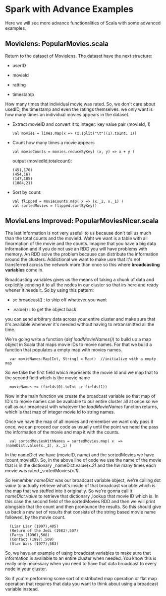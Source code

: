 # Spark with Advance Examples

Here we will see more advance functionalities of Scala with some advanced examples.

## Movielens: PopularMovies.scala 

Return to the dataset of Movielens. The dataset have the next structure:

- userID

- movieId

- ratting

- timestamp

How many times that individual movie was rated. So, we don't care about usedID, the timestamp and even the ratings themselves. we only want is how many times an individual movies appears in the dataset. 

- Extract movieID and convert it to integer: key value pair (movieId, 1)

      val movies = lines.map(x => (x.split("\t")(1).toInt, 1))

- Count how many times a movie appears   

      val movieCounts = movies.reduceByKey( (x, y) => x + y )
      
  output (moviedId,totalcount):
  
      (451,170)
      (454,16)
      (147,185)
      (1084,21)
   
- Sort by count:

      val flipped = movieCounts.map( x => (x._2, x._1) )
      val sortedMovies = flipped.sortByKey()

## MovieLens Improved: PopularMoviesNicer.scala

The last information is not very usefull to us because don't tell us much than the total counts and the movieId. Waht we want is a table with all finormation of the movie and the counts. Imagine that you have a big data information and if you do not use an RDD you will have  problems with memory. An RDD solve the problem because can distribute the information around the clusters. Addictional we want to make usre that it's not transferred across the network more than once so this where **broadcasting variables** come in.

Broadcasting variables gives us the means of taking a chunk of data and explicitly sending it to all the nodes in our cluster so that irs here and ready whener it needs it. So by using this pattern:

- sc.broadcast() : to ship off whatever you want

- .value() : to get the object back

you can send arbitrary data across your entire cluster and make sure that it's available whenever it's needed without having to retransmitted all the time.


We're going write a function (_def loadMovieNames()_) to build up a map object in Scala that maps movie IDs to movie names. For that we build a function that populates a empty map with movies names.

      var movieNames:Map[Int, String] = Map()  //initialize with a empty map
      
So we take the first field which represents the movie Id and we map that to the second field which is the movie name

      movieNames += (fields(0).toInt -> fields(1))
      
Now in the main function we create the broadcast variable so that map of ID's to movie names can be available to our entire cluster all at once so we call as our broadcast with whatever the _loadMovieNames_ function returns, which is that map of integer movie Id to string names.

Once we have the map of all movies and remember we want only pass it once, we can proceed our code as usually until the point we need the pass the information of the movie and map it with the counts. 

      val sortedMoviesWithNames = sortedMovies.map( x  => (nameDict.value(x._2), x._1) )
      
In the nameDict we have (movieID, name) and the sortedMovies we have (count,movieID). So, in the above line of code we use the name of the movie that is in the dictionary _nameDict.value(x._2)_ and the hw many times each movie was rated _sortedMovies(x._1)_.

So remember _nameDict_ was our broadcast variable object, we're calling dot _value_ to actually retrieve what's inside of that broadcast variable which is the map that we stuffed into it originally. So we're gonna call it _nameDict.value_ to retrieve that dictionary ,lookup that movie ID which is. In this case the second field of the sortedMovies RDD and then we will print alongside that the count and then pronounce the results. So this should give us back a new set of results that consists of the string based movie name followed, by the movie count.


      (Liar Liar (1997),485)
      (Return of the Jedi (1983),507)
      (Fargo (1996),508)
      (Contact (1997),509)
      (Star Wars (1977),583)

So, we have an example of using broadcast variables to make sure that information is available to an entire cluster when needed. You know this is really only necessary when you need to have that data broadcast to every node in your cluster.

So if you're performing some sort of distributed map operation or flat map operation that requires that data you want to think about using a broadcast variable instead.
